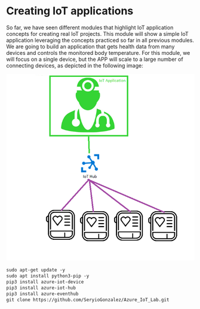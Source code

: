 # Creating IoT applications

So far, we have seen different modules that highlight IoT application concepts for creating real IoT projects. This module will show a simple IoT application leveraging the concepts practiced so far in all previous modules.
We are going to build an application that gets health data from many devices and controls the monitored body temperature. 
For this module, we will focus on a single device, but the APP will scale to a large number of connecting devices, as depicted in the following image:

![Lab diagram](../images/app-2.png "Header Image")

```
sudo apt-get update -y
sudo apt install python3-pip -y
pip3 install azure-iot-device
pip3 install azure-iot-hub
pip3 install azure-eventhub
git clone https://github.com/SeryioGonzalez/Azure_IoT_Lab.git
```